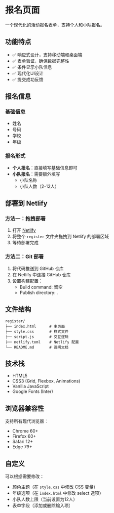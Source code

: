 # 报名页面

一个现代化的活动报名表单，支持个人和小队报名。

## 功能特点

- ✅ 响应式设计，支持移动端和桌面端
- ✅ 表单验证，确保数据完整性
- ✅ 条件显示小队信息
- ✅ 现代化UI设计
- ✅ 提交成功反馈

## 报名信息

### 基础信息
- 姓名
- 号码
- 学校
- 年级

### 报名形式
- **个人报名**：直接填写基础信息即可
- **小队报名**：需要额外填写
  - 小队名称
  - 小队人数（2-12人）

## 部署到 Netlify

### 方法一：拖拽部署
1. 打开 [Netlify](https://app.netlify.com/)
2. 将整个 `register` 文件夹拖拽到 Netlify 的部署区域
3. 等待部署完成

### 方法二：Git 部署
1. 将代码推送到 GitHub 仓库
2. 在 Netlify 中连接 GitHub 仓库
3. 设置构建配置：
   - Build command: 留空
   - Publish directory: `.`

## 文件结构

```
register/
├── index.html      # 主页面
├── style.css       # 样式文件
├── script.js       # 交互逻辑
├── netlify.toml    # Netlify 配置
└── README.md       # 说明文档
```

## 技术栈

- HTML5
- CSS3 (Grid, Flexbox, Animations)
- Vanilla JavaScript
- Google Fonts (Inter)

## 浏览器兼容性

支持所有现代浏览器：
- Chrome 60+
- Firefox 60+
- Safari 12+
- Edge 79+

## 自定义

可以根据需要修改：
- 颜色主题（在 `style.css` 中修改 CSS 变量）
- 年级选项（在 `index.html` 中修改 select 选项）
- 小队人数上限（当前设置为12人）
- 表单字段（添加或删除输入项）
